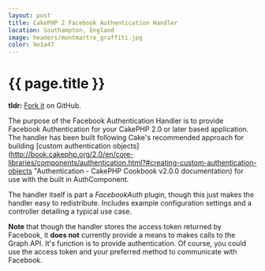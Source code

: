 ```yaml
---
layout: post
title: CakePHP 2 Facebook Authentication Handler
location: Southampton, England
image: headers/montmartre_graffiti.jpg
color: 9e1a47
---
```


{{ page.title }}
================

**tldr:** [Fork it](https://github.com/MozMorris/FacebookAuthenticate-CakePhp-Authentication-Handler) on GitHub.

The purpose of the Facebook Authentication Handler is to provide Facebook Authentication for your CakePHP 2.0 or later based application. The handler has been built following Cake's recommended approach for building [custom authentication objects](http://book.cakephp.org/2.0/en/core-libraries/components/authentication.html?#creating-custom-authentication-objects "Authentication - CakePHP Cookbook v2.0.0 documentation) for use with the built in AuthComponent.

The handler itself is part a *FacebookAuth* plugin, though this just makes the handler easy to redistribute. Includes example configuration settings and a controller detailing a typical use case.

**Note** that though the handler stores the access token returned by Facebook, it **does not** currently provide a means to makes calls to the Graph API. It's function is to provide authentication. Of course, you could use the access token and your preferred method to communicate with Facebook.
